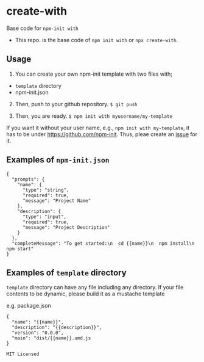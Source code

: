 # create-with
Base code for `npm-init with`

* This repo. is the base code of `npm init with` or `npx create-with`.

## Usage
1. You can create your own npm-init template with two files with;

* `template` directory
* npm-init.json

2. Then, push to your github repository.
`$ git push`

3. Then, you are ready.
`$ npm init with myusername/my-template`

If you want it without your user name, e.g., `npm init with my-template`, 
it has to be under https://github.com/npm-init. 
Thus, pleae create an [issue](https://github.com/npm-init/create-with/issues) for it.

## Examples of `npm-init.json`
```
{
  "prompts": {
    "name": {
      "type": "string",
      "required": true,
      "message": "Project Name"
    },
    "description": {
      "type": "input",
      "required": true,
      "message": "Project Description"
    }
  },
  "completeMessage": "To get started:\n  cd {{name}}\n  npm install\n  npm start"
}
```

## Examples of `template` directory

`template` directory can have any file including any directory.
If your file contents to be dynamic, please build it as a mustache template

e.g. package.json
```
{
  "name": "{{name}}",
  "description": "{{description}}",
  "version": "0.0.0",
  "main": "dist/{{name}}.umd.js
}

MIT Licensed
